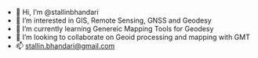 - 👋 Hi, I’m @stallinbhandari
- 👀 I’m interested in GIS, Remote Sensing, GNSS and Geodesy
- 🌱 I’m currently learning Genereic Mapping Tools for Geodesy
- 💞️ I’m looking to collaborate on Geoid processing and mapping with GMT
- 📫 stallin.bhandari@gmail.com

<!---
stallinbhandari/stallinbhandari is a ✨ special ✨ repository because its `README.md` (this file) appears on your GitHub profile.
You can click the Preview link to take a look at your changes.
--->
